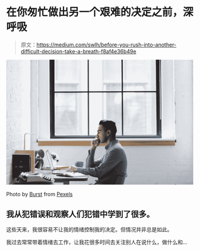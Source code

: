 # 在你匆忙做出另一个艰难的决定之前，深呼吸

> 原文：<https://medium.com/swlh/before-you-rush-into-another-difficult-decision-take-a-breath-f8af4e36b49e>

![](img/38545bbfc459c5c331cf9669b38118c0.png)

Photo by [Burst](https://www.pexels.com/@burst?utm_content=attributionCopyText&utm_medium=referral&utm_source=pexels) from [Pexels](https://www.pexels.com/photo/man-wearing-gray-long-sleeved-shirt-374598/?utm_content=attributionCopyText&utm_medium=referral&utm_source=pexels)

## 我从犯错误和观察人们犯错中学到了很多。

这些天来，我很容易不让我的情绪控制我的决定。但情况并非总是如此。

我过去常常带着情绪去工作，让我花很多时间去关注别人在说什么，做什么和…